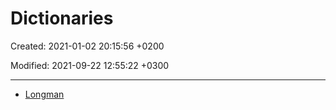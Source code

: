 # Dictionaries

Created: 2021-01-02 20:15:56 +0200

Modified: 2021-09-22 12:55:22 +0300

---

-   [Longman](https://www.ldoceonline.com/)
